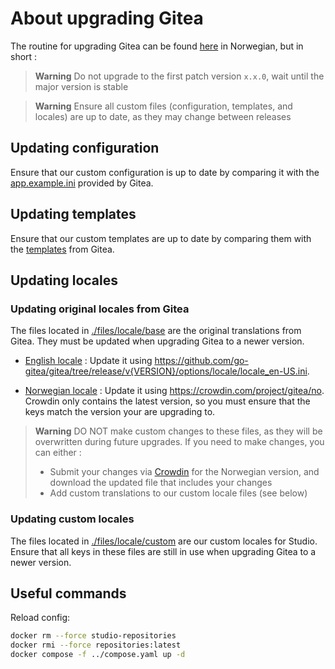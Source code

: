 # About upgrading Gitea

The routine for upgrading Gitea can be found [here](https://github.com/Altinn/altinnpedia/blob/main/content/altinn-3/ops/patching/containers/_index.md#gitea) in Norwegian, but in short :

> **Warning**
> Do not upgrade to the first patch version `x.x.0`, wait until the major version is stable

> **Warning**
> Ensure all custom files (configuration, templates, and locales) are up to date, as they may change between releases

## Updating configuration

Ensure that our custom configuration is up to date by comparing it with the [app.example.ini](https://github.com/go-gitea/gitea/blob/release/v{VERSION}/custom/conf/app.example.ini) provided by Gitea.

## Updating templates

Ensure that our custom templates are up to date by comparing them with the [templates](https://github.com/go-gitea/gitea/tree/release/v{VERSION}/templates) from Gitea.

## Updating locales

### Updating original locales from Gitea

The files located in [./files/locale/base](./files/locale/base) are the original translations from Gitea. They must be updated when upgrading Gitea to a newer version.

- [English locale](./files/locale/base/locale_en-US.ini) : Update it using https://github.com/go-gitea/gitea/tree/release/v{VERSION}/options/locale/locale_en-US.ini.

- [Norwegian locale](./files/locale/base/locale_nb-NO.ini) : Update it using https://crowdin.com/project/gitea/no. Crowdin only contains the latest version, so you must ensure that the keys match the version your are upgrading to.

> **Warning**
> DO NOT make custom changes to these files, as they will be overwritten during future upgrades. If you need to make changes, you can either :
>
> - Submit your changes via [Crowdin](https://crowdin.com/project/gitea) for the Norwegian version, and download the updated file that includes your changes
> - Add custom translations to our custom locale files (see below)

### Updating custom locales

The files located in [./files/locale/custom](./files/locale/custom) are our custom locales for Studio. Ensure that all keys in these files are still in use when upgrading Gitea to a newer version.

## Useful commands

Reload config:

```bash
docker rm --force studio-repositories
docker rmi --force repositories:latest
docker compose -f ../compose.yaml up -d
```
